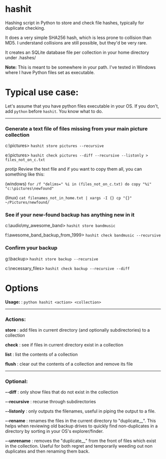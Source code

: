 # hashit
Hashing script in Python to store and check file hashes, typically for duplicate checking.

It does a very simple SHA256 hash, which is less prone to collision than MD5.  I understand collisions are still possible, but they'd be very rare.

It creates an SQLite database file per collection in your home directory under .hashes/ 

**Note:** This is meant to be somewhere in your path.  I've tested in Windows where I have 
Python files set as executable.  

# Typical use case:

Let's assume that you have python files executable in your OS.  If you don't, add `python` before `hashit`.  You know what to do.

---

### Generate a text file of files missing from your main picture collection

c:\pictures> `hashit store pictures --recursive`

e:\pictures> `hashit check pictures --diff --recursive --listonly > files_not_on_c.txt`

*protip* Review the text file and if you want to copy them all, you can something like this:

(windows) `for /f "delims=" %i in (files_not_on_c.txt) do copy "%i" "c:\pictures\newfound"` 

(linux) `cat filenames_not_in_home.txt | xargs -I {} cp "{}" ~/Pictures/newfound/`

### See if your new-found backup has anything new in it

c:\audio\my_awesome_band> `hashit store bandmusic`

f:\awesome_band_backup_from_1999> `hashit check bandmusic --recursive`

### Confirm your backup

g:\backup> `hashit store backup --recursive`

c:\necessary_files> `hashit check backup --recursive --diff`

# Options

**Usage:**
: `python hashit <action> <collection>`

---

### Actions:

**store**
: add files in current directory (and optionally subdirectories) to a collection

**check**
: see if files in current directory exist in a collection

**list**
: list the contents of a collection

**flush**
: clear out the contents of a collection and remove its file

---
 
### Optional:

**--diff**
: only show files that do not exist in the collection

**--recursive**
: recurse through subdirectories

**--listonly**
: only outputs the filenames, useful in piping the output to a file.

**--rename**
: renames the files in the current directory to "duplicate__<filename>".  This helps when reviewing old backup drives to quickly find non-duplicates in a directory by sorting in your OS's explorer/finder. 

**--unrename**
: removes the "duplicate__" from the front of files which exist in the collection.  Useful for both regret and temporarily weeding out non duplicates and then renaming them back.  